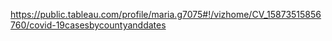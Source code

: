 https://public.tableau.com/profile/maria.g7075#!/vizhome/CV_15873515856760/covid-19casesbycountyanddates
